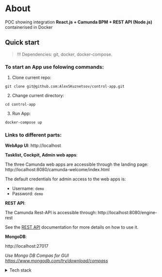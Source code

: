 # About

POC showing integration **React.js + Camunda BPM + REST API (Node.js)** containerised in Docker

## Quick start

> !!! Dependencies: git, docker, docker-compose.

### **To start an App use folowing commands**:

1. Clone current repo:

```
git clone git@github.com:AlexSKuznetsov/control-app.git
```

2. Change current directory:

```
cd control-app
```

3. Run App:

```sh
docker-compose up
```

### **Links to different parts:**

**WebApp UI**:
http://localhost

**Tasklist, Cockpit, Admin web apps**:

The three Camunda web apps are accessible through the landing page:
http://localhost:8080/camunda-welcome/index.html

The default credentials for admin access to the web apps is:

- Username: `demo`
- Password: `demo`

**REST API**:

The Camunda Rest-API is accessible through: http://localhost:8080/engine-rest

See the [REST API](https://docs.camunda.org/manual/latest/reference/rest/)
documentation for more details on how to use it.

**MongoDB**:

http://localhost:27017

_Use Mongo DB Compas for GUI https://www.mongodb.com/try/download/compass_

<details>
<summary>Tech stack</summary>

**1. Frontend:**

- React
- Typescript
- Vite

**2. Backend Rest API:**

- Node.js
- Express.js

**3. Mongo DB:**

- Storing Process Data correlated with Process ID

**4. Camunda BPM 7:**

- Process Orchestrator with BPMN support

</details>
